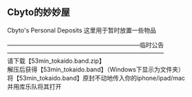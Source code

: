 ## Cbyto的妙妙屋

Cbyto's Personal Deposits
这里用于暂时放置一些物品

——————————————————————临时公告——————————————————————————  
请下载【53min_tokaido.band.zip】  
解压后获得【53min_tokaido.band】（Windows下显示为文件夹）  
将【53min_tokaido.band】原封不动地传入你的iphone/ipad/mac  
并用库乐队将其打开  
